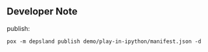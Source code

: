
## Developer Note

publish:

```shell
pox -m depsland publish demo/play-in-ipython/manifest.json -d
```
